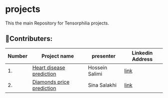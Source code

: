 # projects
This the main Repository for Tensorphilia projects.

## 🤝Contributers:
|Number|Project name|presenter|Linkedin Address| 
|----------|----------|----------|----------| 
|1.|[Heart disease prediction](https://github.com/tensorphilia/projects/tree/main/session1-Heart-disease-prediction)|Hossein Salimi|[link](linkedin.com/in/hossein-salimi)|
|2.|[Diamonds price prediction](https://github.com/tensorphilia/projects/tree/main/projects/session2-diamonds-price-prediction)|Sina Salakhi|[link](linkedin.com/in/sina-salakhi)|